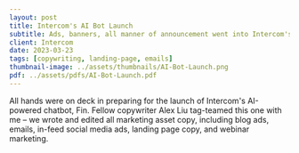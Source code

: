 ```yaml
---
layout: post
title: Intercom's AI Bot Launch
subtitle: Ads, banners, all manner of announcement went into Intercom's big launch for Fin, their AI-powered chatbot.
client: Intercom
date: 2023-03-23
tags: [copywriting, landing-page, emails]
thumbnail-image: ../assets/thumbnails/AI-Bot-Launch.png
pdf: ../assets/pdfs/AI-Bot-Launch.pdf
---
```


All hands were on deck in preparing for the launch of Intercom's AI-powered chatbot, Fin. Fellow copywriter Alex Liu tag-teamed this one with me – we wrote and edited all marketing asset copy, including blog ads, emails, in-feed social media ads, landing page copy, and webinar marketing.